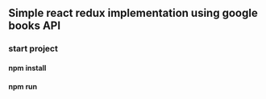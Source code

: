 ## Simple react redux implementation using google books API
### start project
#### npm install
#### npm run

